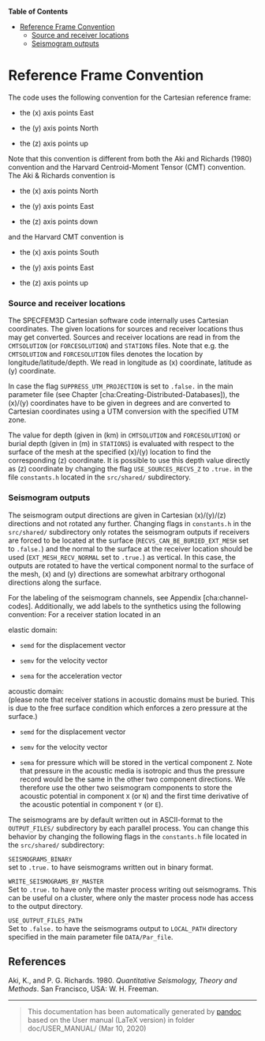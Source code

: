 **Table of Contents**

-   [Reference Frame Convention](#reference-frame-convention)
    -   [Source and receiver locations](#source-and-receiver-locations)
    -   [Seismogram outputs](#seismogram-outputs)

Reference Frame Convention
==========================

The code uses the following convention for the Cartesian reference frame:

-   the \(x\) axis points East

-   the \(y\) axis points North

-   the \(z\) axis points up

Note that this convention is different from both the Aki and Richards (1980) convention and the Harvard Centroid-Moment Tensor (CMT) convention. The Aki & Richards convention is

-   the \(x\) axis points North

-   the \(y\) axis points East

-   the \(z\) axis points down

and the Harvard CMT convention is

-   the \(x\) axis points South

-   the \(y\) axis points East

-   the \(z\) axis points up

### Source and receiver locations

The SPECFEM3D Cartesian software code internally uses Cartesian coordinates. The given locations for sources and receiver locations thus may get converted. Sources and receiver locations are read in from the `CMTSOLUTION` (or `FORCESOLUTION`) and `STATIONS` files. Note that e.g. the `CMTSOLUTION` and `FORCESOLUTION` files denotes the location by longitude/latitude/depth. We read in longitude as \(x\) coordinate, latitude as \(y\) coordinate.

In case the flag `SUPPRESS_UTM_PROJECTION` is set to `.false.` in the main parameter file (see Chapter [cha:Creating-Distributed-Databases]), the \(x\)/\(y\) coordinates have to be given in degrees and are converted to Cartesian coordinates using a UTM conversion with the specified UTM zone.

The value for depth (given in \(km\) in `CMTSOLUTION` and `FORCESOLUTION`) or burial depth (given in \(m\) in `STATIONS`) is evaluated with respect to the surface of the mesh at the specified \(x\)/\(y\) location to find the corresponding \(z\) coordinate. It is possible to use this depth value directly as \(z\) coordinate by changing the flag `USE_SOURCES_RECVS_Z` to `.true.` in the file `constants.h` located in the `src/shared/` subdirectory.

### Seismogram outputs

The seismogram output directions are given in Cartesian \(x\)/\(y\)/\(z\) directions and not rotated any further. Changing flags in `constants.h` in the `src/shared/` subdirectory only rotates the seismogram outputs if receivers are forced to be located at the surface (`RECVS_CAN_BE_BURIED_EXT_MESH` set to `.false.`) and the normal to the surface at the receiver location should be used (`EXT_MESH_RECV_NORMAL` set to `.true.`) as vertical. In this case, the outputs are rotated to have the vertical component normal to the surface of the mesh, \(x\) and \(y\) directions are somewhat arbitrary orthogonal directions along the surface.

For the labeling of the seismogram channels, see Appendix [cha:channel-codes]. Additionally, we add labels to the synthetics using the following convention: For a receiver station located in an

<span>elastic domain:</span>  
-   `semd` for the displacement vector

-   `semv` for the velocity vector

-   `sema` for the acceleration vector

<span>acoustic domain:</span>  
(please note that receiver stations in acoustic domains must be buried. This is due to the free surface condition which enforces a zero pressure at the surface.)

-   `semd` for the displacement vector

-   `semv` for the velocity vector

-   `sema` for pressure which will be stored in the vertical component `Z`. Note that pressure in the acoustic media is isotropic and thus the pressure record would be the same in the other two component directions. We therefore use the other two seismogram components to store the acoustic potential in component `X` (or `N`) and the first time derivative of the acoustic potential in component `Y` (or `E`).

The seismograms are by default written out in ASCII-format to the `OUTPUT_FILES/` subdirectory by each parallel process. You can change this behavior by changing the following flags in the `constants.h` file located in the `src/shared/` subdirectory:

<span>`SEISMOGRAMS_BINARY`</span>  
set to `.true.` to have seismograms written out in binary format.

<span>`WRITE_SEISMOGRAMS_BY_MASTER`</span>  
Set to `.true.` to have only the master process writing out seismograms. This can be useful on a cluster, where only the master process node has access to the output directory.

<span>`USE_OUTPUT_FILES_PATH`</span>  
Set to `.false.` to have the seismograms output to `LOCAL_PATH` directory specified in the main parameter file `DATA/Par_file`.

References
----------

Aki, K., and P. G. Richards. 1980. *Quantitative Seismology, Theory and Methods*. San Francisco, USA: W. H. Freeman.

-----
> This documentation has been automatically generated by [pandoc](http://www.pandoc.org)
> based on the User manual (LaTeX version) in folder doc/USER_MANUAL/
> (Mar 10, 2020)

